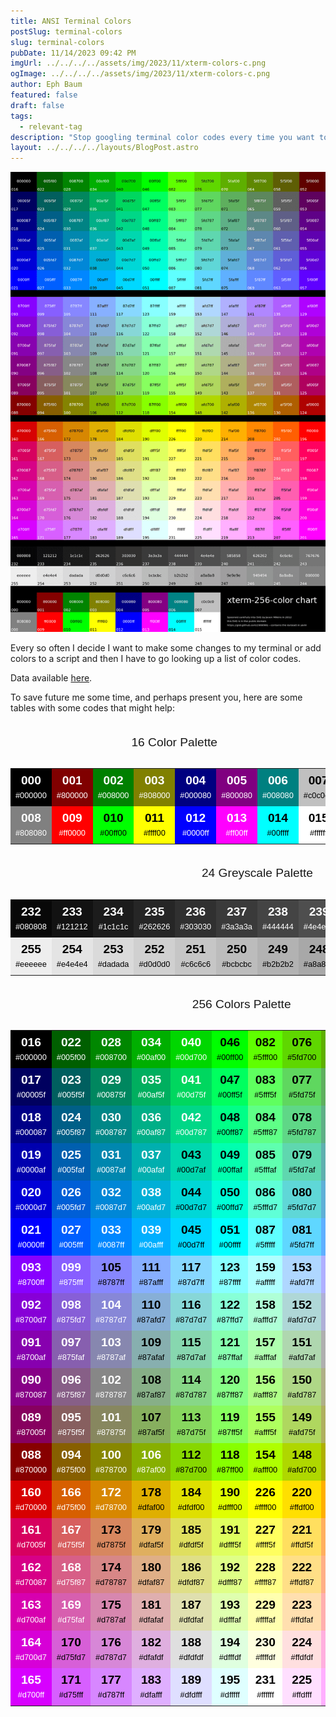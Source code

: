 ```yaml
---
title: ANSI Terminal Colors
postSlug: terminal-colors
slug: terminal-colors
pubDate: 11/14/2023 09:42 PM
imgUrl: ../../../../assets/img/2023/11/xterm-colors-c.png
ogImage: ../../../../assets/img/2023/11/xterm-colors-c.png
author: Eph Baum
featured: false
draft: false
tags:
  - relevant-tag
description: "Stop googling terminal color codes every time you want to add some flair to your scripts. This comprehensive ANSI color reference has everything you need—from basic 16 colors to the full 256-color palette—with visual swatches and hex codes to make your terminal pop."
layout: ../../../../layouts/BlogPost.astro
---
```


![Featured Image](../../../../assets/img/2023/11/xterm-colors-c.png)

Every so often I decide I want to make some changes to my terminal or add colors to a script and then I have to go looking up a list of color codes.

Data available [here](https://gist.github.com/jasonm23/2868981).

To save future me some time, and perhaps present you, here are some tables with some codes that might help:

<style>
table {
    font-family: sans-serif;
    font-size: 1.2rem;
}
caption {
    padding: 1rem;
}
td {
    margin: 0 auto;
    padding: .5rem;
    text-align: center;
}
.hexcolor {
    font-size: 0.8rem;
}
.ansicode {
    font-weight: 600;
}
.lightfont {
    color: #fff;
}
.darkfont {
    color: #000;
}
</style>
<table class="table hexcolors" style="width: auto; margin-left: auto; margin-right: auto;">
    <caption>
        16 Color Palette
    </caption>
    <tbody>
        <tr>
            <td class="lightfont" style="background-color: #000000;">
                <span class="ansicode">
                    000
                </span>
                <br>
                <span class="hexcolor">
                    #000000
                </span>
            </td>
            <td class="lightfont" style="background-color: #800000;">
                <span class="ansicode">
                    001
                </span>
                <br>
                <span class="hexcolor">
                    #800000
                </span>
            </td>
            <td class="lightfont" style="background-color: #008000;">
                <span class="ansicode">
                    002
                </span>
                <br>
                <span class="hexcolor">
                    #008000
                </span>
            </td>
            <td class="lightfont" style="background-color: #808000;">
                <span class="ansicode">
                    003
                </span>
                <br>
                <span class="hexcolor">
                    #808000
                </span>
            </td>
            <td class="lightfont" style="background-color: #000080;">
                <span class="ansicode">
                    004
                </span>
                <br>
                <span class="hexcolor">
                    #000080
                </span>
            </td>
            <td class="lightfont" style="background-color: #800080;">
                <span class="ansicode">
                    005
                </span>
                <br>
                <span class="hexcolor">
                    #800080
                </span>
            </td>
            <td class="lightfont" style="background-color: #008080;">
                <span class="ansicode">
                    006
                </span>
                <br>
                <span class="hexcolor">
                    #008080
                </span>
            </td>
            <td class="darkfont" style="background-color: #c0c0c0;">
                <span class="ansicode">
                    007
                </span>
                <br>
                <span class="hexcolor">
                    #c0c0c0
                </span>
            </td>
        </tr>
        <tr>
            <td class="lightfont" style="background-color: #808080;">
                <span class="ansicode">
                    008
                </span>
                <br>
                <span class="hexcolor">
                    #808080
                </span>
            </td>
            <td class="lightfont" style="background-color: #ff0000;">
                <span class="ansicode">
                    009
                </span>
                <br>
                <span class="hexcolor">
                    #ff0000
                </span>
            </td>
            <td class="darkfont" style="background-color: #00ff00;">
                <span class="ansicode">
                    010
                </span>
                <br>
                <span class="hexcolor">
                    #00ff00
                </span>
            </td>
            <td class="darkfont" style="background-color: #ffff00;">
                <span class="ansicode">
                    011
                </span>
                <br>
                <span class="hexcolor">
                    #ffff00
                </span>
            </td>
            <td class="lightfont" style="background-color: #0000ff;">
                <span class="ansicode">
                    012
                </span>
                <br>
                <span class="hexcolor">
                    #0000ff
                </span>
            </td>
            <td class="lightfont" style="background-color: #ff00ff;">
                <span class="ansicode">
                    013
                </span>
                <br>
                <span class="hexcolor">
                    #ff00ff
                </span>
            </td>
            <td class="darkfont" style="background-color: #00ffff;">
                <span class="ansicode">
                    014
                </span>
                <br>
                <span class="hexcolor">
                    #00ffff
                </span>
            </td>
            <td class="darkfont" style="background-color: #ffffff;">
                <span class="ansicode">
                    015
                </span>
                <br>
                <span class="hexcolor">
                    #ffffff
                </span>
            </td>
        </tr>
    </tbody>
</table>

<table class="table hexcolors" style="width: auto; margin-left: auto; margin-right: auto;">
    <caption>
        24 Greyscale Palette
    </caption>
    <tbody>
        <tr>
            <td class="lightfont" style="background-color: #080808;">
                <span class="ansicode">
                    232
                </span>
                <br>
                <span class="hexcolor">
                    #080808
                </span>
            </td>
            <td class="lightfont" style="background-color: #121212;">
                <span class="ansicode">
                    233
                </span>
                <br>
                <span class="hexcolor">
                    #121212
                </span>
            </td>
            <td class="lightfont" style="background-color: #1c1c1c;">
                <span class="ansicode">
                    234
                </span>
                <br>
                <span class="hexcolor">
                    #1c1c1c
                </span>
            </td>
            <td class="lightfont" style="background-color: #262626;">
                <span class="ansicode">
                    235
                </span>
                <br>
                <span class="hexcolor">
                    #262626
                </span>
            </td>
            <td class="lightfont" style="background-color: #303030;">
                <span class="ansicode">
                    236
                </span>
                <br>
                <span class="hexcolor">
                    #303030
                </span>
            </td>
            <td class="lightfont" style="background-color: #3a3a3a;">
                <span class="ansicode">
                    237
                </span>
                <br>
                <span class="hexcolor">
                    #3a3a3a
                </span>
            </td>
            <td class="lightfont" style="background-color: #444444;">
                <span class="ansicode">
                    238
                </span>
                <br>
                <span class="hexcolor">
                    #444444
                </span>
            </td>
            <td class="lightfont" style="background-color: #4e4e4e;">
                <span class="ansicode">
                    239
                </span>
                <br>
                <span class="hexcolor">
                    #4e4e4e
                </span>
            </td>
            <td class="lightfont" style="background-color: #585858;">
                <span class="ansicode">
                    240
                </span>
                <br>
                <span class="hexcolor">
                    #585858
                </span>
            </td>
            <td class="lightfont" style="background-color: #626262;">
                <span class="ansicode">
                    241
                </span>
                <br>
                <span class="hexcolor">
                    #626262
                </span>
            </td>
            <td class="lightfont" style="background-color: #6c6c6c;">
                <span class="ansicode">
                    242
                </span>
                <br>
                <span class="hexcolor">
                    #6c6c6c
                </span>
            </td>
            <td class="lightfont" style="background-color: #767676;">
                <span class="ansicode">
                    243
                </span>
                <br>
                <span class="hexcolor">
                    #767676
                </span>
            </td>
        </tr>
        <tr>
            <td class="darkfont" style="background-color: #eeeeee;">
                <span class="ansicode">
                    255
                </span>
                <br>
                <span class="hexcolor">
                    #eeeeee
                </span>
            </td>
            <td class="darkfont" style="background-color: #e4e4e4;">
                <span class="ansicode">
                    254
                </span>
                <br>
                <span class="hexcolor">
                    #e4e4e4
                </span>
            </td>
            <td class="darkfont" style="background-color: #dadada;">
                <span class="ansicode">
                    253
                </span>
                <br>
                <span class="hexcolor">
                    #dadada
                </span>
            </td>
            <td class="darkfont" style="background-color: #d0d0d0;">
                <span class="ansicode">
                    252
                </span>
                <br>
                <span class="hexcolor">
                    #d0d0d0
                </span>
            </td>
            <td class="darkfont" style="background-color: #c6c6c6;">
                <span class="ansicode">
                    251
                </span>
                <br>
                <span class="hexcolor">
                    #c6c6c6
                </span>
            </td>
            <td class="darkfont" style="background-color: #bcbcbc;">
                <span class="ansicode">
                    250
                </span>
                <br>
                <span class="hexcolor">
                    #bcbcbc
                </span>
            </td>
            <td class="darkfont" style="background-color: #b2b2b2;">
                <span class="ansicode">
                    249
                </span>
                <br>
                <span class="hexcolor">
                    #b2b2b2
                </span>
            </td>
            <td class="darkfont" style="background-color: #a8a8a8;">
                <span class="ansicode">
                    248
                </span>
                <br>
                <span class="hexcolor">
                    #a8a8a8
                </span>
            </td>
            <td class="darkfont" style="background-color: #9e9e9e;">
                <span class="ansicode">
                    247
                </span>
                <br>
                <span class="hexcolor">
                    #9e9e9e
                </span>
            </td>
            <td class="darkfont" style="background-color: #949494;">
                <span class="ansicode">
                    246
                </span>
                <br>
                <span class="hexcolor">
                    #949494
                </span>
            </td>
            <td class="lightfont" style="background-color: #8a8a8a;">
                <span class="ansicode">
                    245
                </span>
                <br>
                <span class="hexcolor">
                    #8a8a8a
                </span>
            </td>
            <td class="lightfont" style="background-color: #808080;">
                <span class="ansicode">
                    244
                </span>
                <br>
                <span class="hexcolor">
                    #808080
                </span>
            </td>
        </tr>
    </tbody>
</table>

<table class="table hexcolors" style="width: auto; margin-left: auto; margin-right: auto;">
    <caption>
        256 Colors Palette
    </caption>
    <tbody>
        <tr>
            <td class="lightfont" style="background-color: #000000;">
                <span class="ansicode">
                    016
                </span>
                <br>
                <span class="hexcolor">
                    #000000
                </span>
            </td>
            <td class="lightfont" style="background-color: #005f00;">
                <span class="ansicode">
                    022
                </span>
                <br>
                <span class="hexcolor">
                    #005f00
                </span>
            </td>
            <td class="lightfont" style="background-color: #008700;">
                <span class="ansicode">
                    028
                </span>
                <br>
                <span class="hexcolor">
                    #008700
                </span>
            </td>
            <td class="lightfont" style="background-color: #00af00;">
                <span class="ansicode">
                    034
                </span>
                <br>
                <span class="hexcolor">
                    #00af00
                </span>
            </td>
            <td class="lightfont" style="background-color: #00d700;">
                <span class="ansicode">
                    040
                </span>
                <br>
                <span class="hexcolor">
                    #00d700
                </span>
            </td>
            <td class="darkfont" style="background-color: #00ff00;">
                <span class="ansicode">
                    046
                </span>
                <br>
                <span class="hexcolor">
                    #00ff00
                </span>
            </td>
            <td class="darkfont" style="background-color: #5fff00;">
                <span class="ansicode">
                    082
                </span>
                <br>
                <span class="hexcolor">
                    #5fff00
                </span>
            </td>
            <td class="darkfont" style="background-color: #5fd700;">
                <span class="ansicode">
                    076
                </span>
                <br>
                <span class="hexcolor">
                    #5fd700
                </span>
            </td>
            <td class="lightfont" style="background-color: #5faf00;">
                <span class="ansicode">
                    070
                </span>
                <br>
                <span class="hexcolor">
                    #5faf00
                </span>
            </td>
            <td class="lightfont" style="background-color: #5f8700;">
                <span class="ansicode">
                    064
                </span>
                <br>
                <span class="hexcolor">
                    #5f8700
                </span>
            </td>
            <td class="lightfont" style="background-color: #5f5f00;">
                <span class="ansicode">
                    058
                </span>
                <br>
                <span class="hexcolor">
                    #5f5f00
                </span>
            </td>
            <td class="lightfont" style="background-color: #5f0000;">
                <span class="ansicode">
                    052
                </span>
                <br>
                <span class="hexcolor">
                    #5f0000
                </span>
            </td>
        </tr>
        <tr>
            <td class="lightfont" style="background-color: #00005f;">
                <span class="ansicode">
                    017
                </span>
                <br>
                <span class="hexcolor">
                    #00005f
                </span>
            </td>
            <td class="lightfont" style="background-color: #005f5f;">
                <span class="ansicode">
                    023
                </span>
                <br>
                <span class="hexcolor">
                    #005f5f
                </span>
            </td>
            <td class="lightfont" style="background-color: #00875f;">
                <span class="ansicode">
                    029
                </span>
                <br>
                <span class="hexcolor">
                    #00875f
                </span>
            </td>
            <td class="lightfont" style="background-color: #00af5f;">
                <span class="ansicode">
                    035
                </span>
                <br>
                <span class="hexcolor">
                    #00af5f
                </span>
            </td>
            <td class="lightfont" style="background-color: #00d75f;">
                <span class="ansicode">
                    041
                </span>
                <br>
                <span class="hexcolor">
                    #00d75f
                </span>
            </td>
            <td class="darkfont" style="background-color: #00ff5f;">
                <span class="ansicode">
                    047
                </span>
                <br>
                <span class="hexcolor">
                    #00ff5f
                </span>
            </td>
            <td class="darkfont" style="background-color: #5fff5f;">
                <span class="ansicode">
                    083
                </span>
                <br>
                <span class="hexcolor">
                    #5fff5f
                </span>
            </td>
            <td class="darkfont" style="background-color: #5fd75f;">
                <span class="ansicode">
                    077
                </span>
                <br>
                <span class="hexcolor">
                    #5fd75f
                </span>
            </td>
            <td class="lightfont" style="background-color: #5faf5f;">
                <span class="ansicode">
                    071
                </span>
                <br>
                <span class="hexcolor">
                    #5faf5f
                </span>
            </td>
            <td class="lightfont" style="background-color: #5f875f;">
                <span class="ansicode">
                    065
                </span>
                <br>
                <span class="hexcolor">
                    #5f875f
                </span>
            </td>
            <td class="lightfont" style="background-color: #5f5f5f;">
                <span class="ansicode">
                    059
                </span>
                <br>
                <span class="hexcolor">
                    #5f5f5f
                </span>
            </td>
            <td class="lightfont" style="background-color: #5f005f;">
                <span class="ansicode">
                    053
                </span>
                <br>
                <span class="hexcolor">
                    #5f005f
                </span>
            </td>
        </tr>
        <tr>
            <td class="lightfont" style="background-color: #000087;">
                <span class="ansicode">
                    018
                </span>
                <br>
                <span class="hexcolor">
                    #000087
                </span>
            </td>
            <td class="lightfont" style="background-color: #005f87;">
                <span class="ansicode">
                    024
                </span>
                <br>
                <span class="hexcolor">
                    #005f87
                </span>
            </td>
            <td class="lightfont" style="background-color: #008787;">
                <span class="ansicode">
                    030
                </span>
                <br>
                <span class="hexcolor">
                    #008787
                </span>
            </td>
            <td class="lightfont" style="background-color: #00af87;">
                <span class="ansicode">
                    036
                </span>
                <br>
                <span class="hexcolor">
                    #00af87
                </span>
            </td>
            <td class="lightfont" style="background-color: #00d787;">
                <span class="ansicode">
                    042
                </span>
                <br>
                <span class="hexcolor">
                    #00d787
                </span>
            </td>
            <td class="darkfont" style="background-color: #00ff87;">
                <span class="ansicode">
                    048
                </span>
                <br>
                <span class="hexcolor">
                    #00ff87
                </span>
            </td>
            <td class="darkfont" style="background-color: #5fff87;">
                <span class="ansicode">
                    084
                </span>
                <br>
                <span class="hexcolor">
                    #5fff87
                </span>
            </td>
            <td class="darkfont" style="background-color: #5fd787;">
                <span class="ansicode">
                    078
                </span>
                <br>
                <span class="hexcolor">
                    #5fd787
                </span>
            </td>
            <td class="darkfont" style="background-color: #5faf87;">
                <span class="ansicode">
                    072
                </span>
                <br>
                <span class="hexcolor">
                    #5faf87
                </span>
            </td>
            <td class="lightfont" style="background-color: #5f8787;">
                <span class="ansicode">
                    066
                </span>
                <br>
                <span class="hexcolor">
                    #5f8787
                </span>
            </td>
            <td class="lightfont" style="background-color: #5f5f87;">
                <span class="ansicode">
                    060
                </span>
                <br>
                <span class="hexcolor">
                    #5f5f87
                </span>
            </td>
            <td class="lightfont" style="background-color: #5f0087;">
                <span class="ansicode">
                    054
                </span>
                <br>
                <span class="hexcolor">
                    #5f0087
                </span>
            </td>
        </tr>
        <tr>
            <td class="lightfont" style="background-color: #0000af;">
                <span class="ansicode">
                    019
                </span>
                <br>
                <span class="hexcolor">
                    #0000af
                </span>
            </td>
            <td class="lightfont" style="background-color: #005faf;">
                <span class="ansicode">
                    025
                </span>
                <br>
                <span class="hexcolor">
                    #005faf
                </span>
            </td>
            <td class="lightfont" style="background-color: #0087af;">
                <span class="ansicode">
                    031
                </span>
                <br>
                <span class="hexcolor">
                    #0087af
                </span>
            </td>
            <td class="lightfont" style="background-color: #00afaf;">
                <span class="ansicode">
                    037
                </span>
                <br>
                <span class="hexcolor">
                    #00afaf
                </span>
            </td>
            <td class="darkfont" style="background-color: #00d7af;">
                <span class="ansicode">
                    043
                </span>
                <br>
                <span class="hexcolor">
                    #00d7af
                </span>
            </td>
            <td class="darkfont" style="background-color: #00ffaf;">
                <span class="ansicode">
                    049
                </span>
                <br>
                <span class="hexcolor">
                    #00ffaf
                </span>
            </td>
            <td class="darkfont" style="background-color: #5fffaf;">
                <span class="ansicode">
                    085
                </span>
                <br>
                <span class="hexcolor">
                    #5fffaf
                </span>
            </td>
            <td class="darkfont" style="background-color: #5fd7af;">
                <span class="ansicode">
                    079
                </span>
                <br>
                <span class="hexcolor">
                    #5fd7af
                </span>
            </td>
            <td class="darkfont" style="background-color: #5fafaf;">
                <span class="ansicode">
                    073
                </span>
                <br>
                <span class="hexcolor">
                    #5fafaf
                </span>
            </td>
            <td class="lightfont" style="background-color: #5f87af;">
                <span class="ansicode">
                    067
                </span>
                <br>
                <span class="hexcolor">
                    #5f87af
                </span>
            </td>
            <td class="lightfont" style="background-color: #5f5faf;">
                <span class="ansicode">
                    061
                </span>
                <br>
                <span class="hexcolor">
                    #5f5faf
                </span>
            </td>
            <td class="lightfont" style="background-color: #5f00af;">
                <span class="ansicode">
                    055
                </span>
                <br>
                <span class="hexcolor">
                    #5f00af
                </span>
            </td>
        </tr>
        <tr>
            <td class="lightfont" style="background-color: #0000d7;">
                <span class="ansicode">
                    020
                </span>
                <br>
                <span class="hexcolor">
                    #0000d7
                </span>
            </td>
            <td class="lightfont" style="background-color: #005fd7;">
                <span class="ansicode">
                    026
                </span>
                <br>
                <span class="hexcolor">
                    #005fd7
                </span>
            </td>
            <td class="lightfont" style="background-color: #0087d7;">
                <span class="ansicode">
                    032
                </span>
                <br>
                <span class="hexcolor">
                    #0087d7
                </span>
            </td>
            <td class="lightfont" style="background-color: #00afd7;">
                <span class="ansicode">
                    038
                </span>
                <br>
                <span class="hexcolor">
                    #00afd7
                </span>
            </td>
            <td class="darkfont" style="background-color: #00d7d7;">
                <span class="ansicode">
                    044
                </span>
                <br>
                <span class="hexcolor">
                    #00d7d7
                </span>
            </td>
            <td class="darkfont" style="background-color: #00ffd7;">
                <span class="ansicode">
                    050
                </span>
                <br>
                <span class="hexcolor">
                    #00ffd7
                </span>
            </td>
            <td class="darkfont" style="background-color: #5fffd7;">
                <span class="ansicode">
                    086
                </span>
                <br>
                <span class="hexcolor">
                    #5fffd7
                </span>
            </td>
            <td class="darkfont" style="background-color: #5fd7d7;">
                <span class="ansicode">
                    080
                </span>
                <br>
                <span class="hexcolor">
                    #5fd7d7
                </span>
            </td>
            <td class="darkfont" style="background-color: #5fafd7;">
                <span class="ansicode">
                    074
                </span>
                <br>
                <span class="hexcolor">
                    #5fafd7
                </span>
            </td>
            <td class="lightfont" style="background-color: #5f87d7;">
                <span class="ansicode">
                    068
                </span>
                <br>
                <span class="hexcolor">
                    #5f87d7
                </span>
            </td>
            <td class="lightfont" style="background-color: #5f5fd7;">
                <span class="ansicode">
                    062
                </span>
                <br>
                <span class="hexcolor">
                    #5f5fd7
                </span>
            </td>
            <td class="lightfont" style="background-color: #5f00d7;">
                <span class="ansicode">
                    056
                </span>
                <br>
                <span class="hexcolor">
                    #5f00d7
                </span>
            </td>
        </tr>
        <tr>
            <td class="lightfont" style="background-color: #0000ff;">
                <span class="ansicode">
                    021
                </span>
                <br>
                <span class="hexcolor">
                    #0000ff
                </span>
            </td>
            <td class="lightfont" style="background-color: #005fff;">
                <span class="ansicode">
                    027
                </span>
                <br>
                <span class="hexcolor">
                    #005fff
                </span>
            </td>
            <td class="lightfont" style="background-color: #0087ff;">
                <span class="ansicode">
                    033
                </span>
                <br>
                <span class="hexcolor">
                    #0087ff
                </span>
            </td>
            <td class="lightfont" style="background-color: #00afff;">
                <span class="ansicode">
                    039
                </span>
                <br>
                <span class="hexcolor">
                    #00afff
                </span>
            </td>
            <td class="darkfont" style="background-color: #00d7ff;">
                <span class="ansicode">
                    045
                </span>
                <br>
                <span class="hexcolor">
                    #00d7ff
                </span>
            </td>
            <td class="darkfont" style="background-color: #00ffff;">
                <span class="ansicode">
                    051
                </span>
                <br>
                <span class="hexcolor">
                    #00ffff
                </span>
            </td>
            <td class="darkfont" style="background-color: #5fffff;">
                <span class="ansicode">
                    087
                </span>
                <br>
                <span class="hexcolor">
                    #5fffff
                </span>
            </td>
            <td class="darkfont" style="background-color: #5fd7ff;">
                <span class="ansicode">
                    081
                </span>
                <br>
                <span class="hexcolor">
                    #5fd7ff
                </span>
            </td>
            <td class="darkfont" style="background-color: #5fafff;">
                <span class="ansicode">
                    075
                </span>
                <br>
                <span class="hexcolor">
                    #5fafff
                </span>
            </td>
            <td class="lightfont" style="background-color: #5f87ff;">
                <span class="ansicode">
                    069
                </span>
                <br>
                <span class="hexcolor">
                    #5f87ff
                </span>
            </td>
            <td class="lightfont" style="background-color: #5f5fff;">
                <span class="ansicode">
                    063
                </span>
                <br>
                <span class="hexcolor">
                    #5f5fff
                </span>
            </td>
            <td class="lightfont" style="background-color: #5f00ff;">
                <span class="ansicode">
                    057
                </span>
                <br>
                <span class="hexcolor">
                    #5f00ff
                </span>
            </td>
        </tr>
        <tr>
            <td class="lightfont" style="background-color: #8700ff;">
                <span class="ansicode">
                    093
                </span>
                <br>
                <span class="hexcolor">
                    #8700ff
                </span>
            </td>
            <td class="lightfont" style="background-color: #875fff;">
                <span class="ansicode">
                    099
                </span>
                <br>
                <span class="hexcolor">
                    #875fff
                </span>
            </td>
            <td class="darkfont" style="background-color: #8787ff;">
                <span class="ansicode">
                    105
                </span>
                <br>
                <span class="hexcolor">
                    #8787ff
                </span>
            </td>
            <td class="darkfont" style="background-color: #87afff;">
                <span class="ansicode">
                    111
                </span>
                <br>
                <span class="hexcolor">
                    #87afff
                </span>
            </td>
            <td class="darkfont" style="background-color: #87d7ff;">
                <span class="ansicode">
                    117
                </span>
                <br>
                <span class="hexcolor">
                    #87d7ff
                </span>
            </td>
            <td class="darkfont" style="background-color: #87ffff;">
                <span class="ansicode">
                    123
                </span>
                <br>
                <span class="hexcolor">
                    #87ffff
                </span>
            </td>
            <td class="darkfont" style="background-color: #afffff;">
                <span class="ansicode">
                    159
                </span>
                <br>
                <span class="hexcolor">
                    #afffff
                </span>
            </td>
            <td class="darkfont" style="background-color: #afd7ff;">
                <span class="ansicode">
                    153
                </span>
                <br>
                <span class="hexcolor">
                    #afd7ff
                </span>
            </td>
            <td class="darkfont" style="background-color: #afafff;">
                <span class="ansicode">
                    147
                </span>
                <br>
                <span class="hexcolor">
                    #afafff
                </span>
            </td>
            <td class="darkfont" style="background-color: #af87ff;">
                <span class="ansicode">
                    141
                </span>
                <br>
                <span class="hexcolor">
                    #af87ff
                </span>
            </td>
            <td class="lightfont" style="background-color: #af5fff;">
                <span class="ansicode">
                    135
                </span>
                <br>
                <span class="hexcolor">
                    #af5fff
                </span>
            </td>
            <td class="lightfont" style="background-color: #af00ff;">
                <span class="ansicode">
                    129
                </span>
                <br>
                <span class="hexcolor">
                    #af00ff
                </span>
            </td>
        </tr>
        <tr>
            <td class="lightfont" style="background-color: #8700d7;">
                <span class="ansicode">
                    092
                </span>
                <br>
                <span class="hexcolor">
                    #8700d7
                </span>
            </td>
            <td class="lightfont" style="background-color: #875fd7;">
                <span class="ansicode">
                    098
                </span>
                <br>
                <span class="hexcolor">
                    #875fd7
                </span>
            </td>
            <td class="lightfont" style="background-color: #8787d7;">
                <span class="ansicode">
                    104
                </span>
                <br>
                <span class="hexcolor">
                    #8787d7
                </span>
            </td>
            <td class="darkfont" style="background-color: #87afd7;">
                <span class="ansicode">
                    110
                </span>
                <br>
                <span class="hexcolor">
                    #87afd7
                </span>
            </td>
            <td class="darkfont" style="background-color: #87d7d7;">
                <span class="ansicode">
                    116
                </span>
                <br>
                <span class="hexcolor">
                    #87d7d7
                </span>
            </td>
            <td class="darkfont" style="background-color: #87ffd7;">
                <span class="ansicode">
                    122
                </span>
                <br>
                <span class="hexcolor">
                    #87ffd7
                </span>
            </td>
            <td class="darkfont" style="background-color: #afffd7;">
                <span class="ansicode">
                    158
                </span>
                <br>
                <span class="hexcolor">
                    #afffd7
                </span>
            </td>
            <td class="darkfont" style="background-color: #afd7d7;">
                <span class="ansicode">
                    152
                </span>
                <br>
                <span class="hexcolor">
                    #afd7d7
                </span>
            </td>
            <td class="darkfont" style="background-color: #afafd7;">
                <span class="ansicode">
                    146
                </span>
                <br>
                <span class="hexcolor">
                    #afafd7
                </span>
            </td>
            <td class="darkfont" style="background-color: #af87d7;">
                <span class="ansicode">
                    140
                </span>
                <br>
                <span class="hexcolor">
                    #af87d7
                </span>
            </td>
            <td class="lightfont" style="background-color: #af5fd7;">
                <span class="ansicode">
                    134
                </span>
                <br>
                <span class="hexcolor">
                    #af5fd7
                </span>
            </td>
            <td class="lightfont" style="background-color: #af00d7;">
                <span class="ansicode">
                    128
                </span>
                <br>
                <span class="hexcolor">
                    #af00d7
                </span>
            </td>
        </tr>
        <tr>
            <td class="lightfont" style="background-color: #8700af;">
                <span class="ansicode">
                    091
                </span>
                <br>
                <span class="hexcolor">
                    #8700af
                </span>
            </td>
            <td class="lightfont" style="background-color: #875faf;">
                <span class="ansicode">
                    097
                </span>
                <br>
                <span class="hexcolor">
                    #875faf
                </span>
            </td>
            <td class="lightfont" style="background-color: #8787af;">
                <span class="ansicode">
                    103
                </span>
                <br>
                <span class="hexcolor">
                    #8787af
                </span>
            </td>
            <td class="darkfont" style="background-color: #87afaf;">
                <span class="ansicode">
                    109
                </span>
                <br>
                <span class="hexcolor">
                    #87afaf
                </span>
            </td>
            <td class="darkfont" style="background-color: #87d7af;">
                <span class="ansicode">
                    115
                </span>
                <br>
                <span class="hexcolor">
                    #87d7af
                </span>
            </td>
            <td class="darkfont" style="background-color: #87ffaf;">
                <span class="ansicode">
                    121
                </span>
                <br>
                <span class="hexcolor">
                    #87ffaf
                </span>
            </td>
            <td class="darkfont" style="background-color: #afffaf;">
                <span class="ansicode">
                    157
                </span>
                <br>
                <span class="hexcolor">
                    #afffaf
                </span>
            </td>
            <td class="darkfont" style="background-color: #afd7af;">
                <span class="ansicode">
                    151
                </span>
                <br>
                <span class="hexcolor">
                    #afd7af
                </span>
            </td>
            <td class="darkfont" style="background-color: #afafaf;">
                <span class="ansicode">
                    145
                </span>
                <br>
                <span class="hexcolor">
                    #afafaf
                </span>
            </td>
            <td class="darkfont" style="background-color: #af87af;">
                <span class="ansicode">
                    139
                </span>
                <br>
                <span class="hexcolor">
                    #af87af
                </span>
            </td>
            <td class="lightfont" style="background-color: #af5faf;">
                <span class="ansicode">
                    133
                </span>
                <br>
                <span class="hexcolor">
                    #af5faf
                </span>
            </td>
            <td class="lightfont" style="background-color: #af00af;">
                <span class="ansicode">
                    127
                </span>
                <br>
                <span class="hexcolor">
                    #af00af
                </span>
            </td>
        </tr>
        <tr>
            <td class="lightfont" style="background-color: #870087;">
                <span class="ansicode">
                    090
                </span>
                <br>
                <span class="hexcolor">
                    #870087
                </span>
            </td>
            <td class="lightfont" style="background-color: #875f87;">
                <span class="ansicode">
                    096
                </span>
                <br>
                <span class="hexcolor">
                    #875f87
                </span>
            </td>
            <td class="lightfont" style="background-color: #878787;">
                <span class="ansicode">
                    102
                </span>
                <br>
                <span class="hexcolor">
                    #878787
                </span>
            </td>
            <td class="darkfont" style="background-color: #87af87;">
                <span class="ansicode">
                    108
                </span>
                <br>
                <span class="hexcolor">
                    #87af87
                </span>
            </td>
            <td class="darkfont" style="background-color: #87d787;">
                <span class="ansicode">
                    114
                </span>
                <br>
                <span class="hexcolor">
                    #87d787
                </span>
            </td>
            <td class="darkfont" style="background-color: #87ff87;">
                <span class="ansicode">
                    120
                </span>
                <br>
                <span class="hexcolor">
                    #87ff87
                </span>
            </td>
            <td class="darkfont" style="background-color: #afff87;">
                <span class="ansicode">
                    156
                </span>
                <br>
                <span class="hexcolor">
                    #afff87
                </span>
            </td>
            <td class="darkfont" style="background-color: #afd787;">
                <span class="ansicode">
                    150
                </span>
                <br>
                <span class="hexcolor">
                    #afd787
                </span>
            </td>
            <td class="darkfont" style="background-color: #afaf87;">
                <span class="ansicode">
                    144
                </span>
                <br>
                <span class="hexcolor">
                    #afaf87
                </span>
            </td>
            <td class="darkfont" style="background-color: #af8787;">
                <span class="ansicode">
                    138
                </span>
                <br>
                <span class="hexcolor">
                    #af8787
                </span>
            </td>
            <td class="lightfont" style="background-color: #af5f87;">
                <span class="ansicode">
                    132
                </span>
                <br>
                <span class="hexcolor">
                    #af5f87
                </span>
            </td>
            <td class="lightfont" style="background-color: #af0087;">
                <span class="ansicode">
                    126
                </span>
                <br>
                <span class="hexcolor">
                    #af0087
                </span>
            </td>
        </tr>
        <tr>
            <td class="lightfont" style="background-color: #87005f;">
                <span class="ansicode">
                    089
                </span>
                <br>
                <span class="hexcolor">
                    #87005f
                </span>
            </td>
            <td class="lightfont" style="background-color: #875f5f;">
                <span class="ansicode">
                    095
                </span>
                <br>
                <span class="hexcolor">
                    #875f5f
                </span>
            </td>
            <td class="lightfont" style="background-color: #87875f;">
                <span class="ansicode">
                    101
                </span>
                <br>
                <span class="hexcolor">
                    #87875f
                </span>
            </td>
            <td class="darkfont" style="background-color: #87af5f;">
                <span class="ansicode">
                    107
                </span>
                <br>
                <span class="hexcolor">
                    #87af5f
                </span>
            </td>
            <td class="darkfont" style="background-color: #87d75f;">
                <span class="ansicode">
                    113
                </span>
                <br>
                <span class="hexcolor">
                    #87d75f
                </span>
            </td>
            <td class="darkfont" style="background-color: #87ff5f;">
                <span class="ansicode">
                    119
                </span>
                <br>
                <span class="hexcolor">
                    #87ff5f
                </span>
            </td>
            <td class="darkfont" style="background-color: #afff5f;">
                <span class="ansicode">
                    155
                </span>
                <br>
                <span class="hexcolor">
                    #afff5f
                </span>
            </td>
            <td class="darkfont" style="background-color: #afd75f;">
                <span class="ansicode">
                    149
                </span>
                <br>
                <span class="hexcolor">
                    #afd75f
                </span>
            </td>
            <td class="darkfont" style="background-color: #afaf5f;">
                <span class="ansicode">
                    143
                </span>
                <br>
                <span class="hexcolor">
                    #afaf5f
                </span>
            </td>
            <td class="lightfont" style="background-color: #af875f;">
                <span class="ansicode">
                    137
                </span>
                <br>
                <span class="hexcolor">
                    #af875f
                </span>
            </td>
            <td class="lightfont" style="background-color: #af5f5f;">
                <span class="ansicode">
                    131
                </span>
                <br>
                <span class="hexcolor">
                    #af5f5f
                </span>
            </td>
            <td class="lightfont" style="background-color: #af005f;">
                <span class="ansicode">
                    125
                </span>
                <br>
                <span class="hexcolor">
                    #af005f
                </span>
            </td>
        </tr>
        <tr>
            <td class="lightfont" style="background-color: #870000;">
                <span class="ansicode">
                    088
                </span>
                <br>
                <span class="hexcolor">
                    #870000
                </span>
            </td>
            <td class="lightfont" style="background-color: #875f00;">
                <span class="ansicode">
                    094
                </span>
                <br>
                <span class="hexcolor">
                    #875f00
                </span>
            </td>
            <td class="lightfont" style="background-color: #878700;">
                <span class="ansicode">
                    100
                </span>
                <br>
                <span class="hexcolor">
                    #878700
                </span>
            </td>
            <td class="lightfont" style="background-color: #87af00;">
                <span class="ansicode">
                    106
                </span>
                <br>
                <span class="hexcolor">
                    #87af00
                </span>
            </td>
            <td class="darkfont" style="background-color: #87d700;">
                <span class="ansicode">
                    112
                </span>
                <br>
                <span class="hexcolor">
                    #87d700
                </span>
            </td>
            <td class="darkfont" style="background-color: #87ff00;">
                <span class="ansicode">
                    118
                </span>
                <br>
                <span class="hexcolor">
                    #87ff00
                </span>
            </td>
            <td class="darkfont" style="background-color: #afff00;">
                <span class="ansicode">
                    154
                </span>
                <br>
                <span class="hexcolor">
                    #afff00
                </span>
            </td>
            <td class="darkfont" style="background-color: #afd700;">
                <span class="ansicode">
                    148
                </span>
                <br>
                <span class="hexcolor">
                    #afd700
                </span>
            </td>
            <td class="darkfont" style="background-color: #afaf00;">
                <span class="ansicode">
                    142
                </span>
                <br>
                <span class="hexcolor">
                    #afaf00
                </span>
            </td>
            <td class="lightfont" style="background-color: #af8700;">
                <span class="ansicode">
                    136
                </span>
                <br>
                <span class="hexcolor">
                    #af8700
                </span>
            </td>
            <td class="lightfont" style="background-color: #af5f00;">
                <span class="ansicode">
                    130
                </span>
                <br>
                <span class="hexcolor">
                    #af5f00
                </span>
            </td>
            <td class="lightfont" style="background-color: #af0000;">
                <span class="ansicode">
                    124
                </span>
                <br>
                <span class="hexcolor">
                    #af0000
                </span>
            </td>
        </tr>
        <tr>
            <td class="lightfont" style="background-color: #d70000;">
                <span class="ansicode">
                    160
                </span>
                <br>
                <span class="hexcolor">
                    #d70000
                </span>
            </td>
            <td class="lightfont" style="background-color: #d75f00;">
                <span class="ansicode">
                    166
                </span>
                <br>
                <span class="hexcolor">
                    #d75f00
                </span>
            </td>
            <td class="lightfont" style="background-color: #d78700;">
                <span class="ansicode">
                    172
                </span>
                <br>
                <span class="hexcolor">
                    #d78700
                </span>
            </td>
            <td class="darkfont" style="background-color: #dfaf00;">
                <span class="ansicode">
                    178
                </span>
                <br>
                <span class="hexcolor">
                    #dfaf00
                </span>
            </td>
            <td class="darkfont" style="background-color: #dfdf00;">
                <span class="ansicode">
                    184
                </span>
                <br>
                <span class="hexcolor">
                    #dfdf00
                </span>
            </td>
            <td class="darkfont" style="background-color: #dfff00;">
                <span class="ansicode">
                    190
                </span>
                <br>
                <span class="hexcolor">
                    #dfff00
                </span>
            </td>
            <td class="darkfont" style="background-color: #ffff00;">
                <span class="ansicode">
                    226
                </span>
                <br>
                <span class="hexcolor">
                    #ffff00
                </span>
            </td>
            <td class="darkfont" style="background-color: #ffdf00;">
                <span class="ansicode">
                    220
                </span>
                <br>
                <span class="hexcolor">
                    #ffdf00
                </span>
            </td>
            <td class="darkfont" style="background-color: #ffaf00;">
                <span class="ansicode">
                    214
                </span>
                <br>
                <span class="hexcolor">
                    #ffaf00
                </span>
            </td>
            <td class="darkfont" style="background-color: #ff8700;">
                <span class="ansicode">
                    208
                </span>
                <br>
                <span class="hexcolor">
                    #ff8700
                </span>
            </td>
            <td class="lightfont" style="background-color: #ff5f00;">
                <span class="ansicode">
                    202
                </span>
                <br>
                <span class="hexcolor">
                    #ff5f00
                </span>
            </td>
            <td class="lightfont" style="background-color: #ff0000;">
                <span class="ansicode">
                    196
                </span>
                <br>
                <span class="hexcolor">
                    #ff0000
                </span>
            </td>
        </tr>
        <tr>
            <td class="lightfont" style="background-color: #d7005f;">
                <span class="ansicode">
                    161
                </span>
                <br>
                <span class="hexcolor">
                    #d7005f
                </span>
            </td>
            <td class="lightfont" style="background-color: #d75f5f;">
                <span class="ansicode">
                    167
                </span>
                <br>
                <span class="hexcolor">
                    #d75f5f
                </span>
            </td>
            <td class="darkfont" style="background-color: #d7875f;">
                <span class="ansicode">
                    173
                </span>
                <br>
                <span class="hexcolor">
                    #d7875f
                </span>
            </td>
            <td class="darkfont" style="background-color: #dfaf5f;">
                <span class="ansicode">
                    179
                </span>
                <br>
                <span class="hexcolor">
                    #dfaf5f
                </span>
            </td>
            <td class="darkfont" style="background-color: #dfdf5f;">
                <span class="ansicode">
                    185
                </span>
                <br>
                <span class="hexcolor">
                    #dfdf5f
                </span>
            </td>
            <td class="darkfont" style="background-color: #dfff5f;">
                <span class="ansicode">
                    191
                </span>
                <br>
                <span class="hexcolor">
                    #dfff5f
                </span>
            </td>
            <td class="darkfont" style="background-color: #ffff5f;">
                <span class="ansicode">
                    227
                </span>
                <br>
                <span class="hexcolor">
                    #ffff5f
                </span>
            </td>
            <td class="darkfont" style="background-color: #ffdf5f;">
                <span class="ansicode">
                    221
                </span>
                <br>
                <span class="hexcolor">
                    #ffdf5f
                </span>
            </td>
            <td class="darkfont" style="background-color: #ffaf5f;">
                <span class="ansicode">
                    215
                </span>
                <br>
                <span class="hexcolor">
                    #ffaf5f
                </span>
            </td>
            <td class="darkfont" style="background-color: #ff875f;">
                <span class="ansicode">
                    209
                </span>
                <br>
                <span class="hexcolor">
                    #ff875f
                </span>
            </td>
            <td class="lightfont" style="background-color: #ff5f5f;">
                <span class="ansicode">
                    203
                </span>
                <br>
                <span class="hexcolor">
                    #ff5f5f
                </span>
            </td>
            <td class="lightfont" style="background-color: #ff005f;">
                <span class="ansicode">
                    197
                </span>
                <br>
                <span class="hexcolor">
                    #ff005f
                </span>
            </td>
        </tr>
        <tr>
            <td class="lightfont" style="background-color: #d70087;">
                <span class="ansicode">
                    162
                </span>
                <br>
                <span class="hexcolor">
                    #d70087
                </span>
            </td>
            <td class="lightfont" style="background-color: #d75f87;">
                <span class="ansicode">
                    168
                </span>
                <br>
                <span class="hexcolor">
                    #d75f87
                </span>
            </td>
            <td class="darkfont" style="background-color: #d78787;">
                <span class="ansicode">
                    174
                </span>
                <br>
                <span class="hexcolor">
                    #d78787
                </span>
            </td>
            <td class="darkfont" style="background-color: #dfaf87;">
                <span class="ansicode">
                    180
                </span>
                <br>
                <span class="hexcolor">
                    #dfaf87
                </span>
            </td>
            <td class="darkfont" style="background-color: #dfdf87;">
                <span class="ansicode">
                    186
                </span>
                <br>
                <span class="hexcolor">
                    #dfdf87
                </span>
            </td>
            <td class="darkfont" style="background-color: #dfff87;">
                <span class="ansicode">
                    192
                </span>
                <br>
                <span class="hexcolor">
                    #dfff87
                </span>
            </td>
            <td class="darkfont" style="background-color: #ffff87;">
                <span class="ansicode">
                    228
                </span>
                <br>
                <span class="hexcolor">
                    #ffff87
                </span>
            </td>
            <td class="darkfont" style="background-color: #ffdf87;">
                <span class="ansicode">
                    222
                </span>
                <br>
                <span class="hexcolor">
                    #ffdf87
                </span>
            </td>
            <td class="darkfont" style="background-color: #ffaf87;">
                <span class="ansicode">
                    216
                </span>
                <br>
                <span class="hexcolor">
                    #ffaf87
                </span>
            </td>
            <td class="darkfont" style="background-color: #ff8787;">
                <span class="ansicode">
                    210
                </span>
                <br>
                <span class="hexcolor">
                    #ff8787
                </span>
            </td>
            <td class="darkfont" style="background-color: #ff5f87;">
                <span class="ansicode">
                    204
                </span>
                <br>
                <span class="hexcolor">
                    #ff5f87
                </span>
            </td>
            <td class="lightfont" style="background-color: #ff0087;">
                <span class="ansicode">
                    198
                </span>
                <br>
                <span class="hexcolor">
                    #ff0087
                </span>
            </td>
        </tr>
        <tr>
            <td class="lightfont" style="background-color: #d700af;">
                <span class="ansicode">
                    163
                </span>
                <br>
                <span class="hexcolor">
                    #d700af
                </span>
            </td>
            <td class="lightfont" style="background-color: #d75faf;">
                <span class="ansicode">
                    169
                </span>
                <br>
                <span class="hexcolor">
                    #d75faf
                </span>
            </td>
            <td class="darkfont" style="background-color: #d787af;">
                <span class="ansicode">
                    175
                </span>
                <br>
                <span class="hexcolor">
                    #d787af
                </span>
            </td>
            <td class="darkfont" style="background-color: #dfafaf;">
                <span class="ansicode">
                    181
                </span>
                <br>
                <span class="hexcolor">
                    #dfafaf
                </span>
            </td>
            <td class="darkfont" style="background-color: #dfdfaf;">
                <span class="ansicode">
                    187
                </span>
                <br>
                <span class="hexcolor">
                    #dfdfaf
                </span>
            </td>
            <td class="darkfont" style="background-color: #dfffaf;">
                <span class="ansicode">
                    193
                </span>
                <br>
                <span class="hexcolor">
                    #dfffaf
                </span>
            </td>
            <td class="darkfont" style="background-color: #ffffaf;">
                <span class="ansicode">
                    229
                </span>
                <br>
                <span class="hexcolor">
                    #ffffaf
                </span>
            </td>
            <td class="darkfont" style="background-color: #ffdfaf;">
                <span class="ansicode">
                    223
                </span>
                <br>
                <span class="hexcolor">
                    #ffdfaf
                </span>
            </td>
            <td class="darkfont" style="background-color: #ffafaf;">
                <span class="ansicode">
                    217
                </span>
                <br>
                <span class="hexcolor">
                    #ffafaf
                </span>
            </td>
            <td class="darkfont" style="background-color: #ff87af;">
                <span class="ansicode">
                    211
                </span>
                <br>
                <span class="hexcolor">
                    #ff87af
                </span>
            </td>
            <td class="darkfont" style="background-color: #ff5faf;">
                <span class="ansicode">
                    205
                </span>
                <br>
                <span class="hexcolor">
                    #ff5faf
                </span>
            </td>
            <td class="lightfont" style="background-color: #ff00af;">
                <span class="ansicode">
                    199
                </span>
                <br>
                <span class="hexcolor">
                    #ff00af
                </span>
            </td>
        </tr>
        <tr>
            <td class="lightfont" style="background-color: #d700d7;">
                <span class="ansicode">
                    164
                </span>
                <br>
                <span class="hexcolor">
                    #d700d7
                </span>
            </td>
            <td class="darkfont" style="background-color: #d75fd7;">
                <span class="ansicode">
                    170
                </span>
                <br>
                <span class="hexcolor">
                    #d75fd7
                </span>
            </td>
            <td class="darkfont" style="background-color: #d787d7;">
                <span class="ansicode">
                    176
                </span>
                <br>
                <span class="hexcolor">
                    #d787d7
                </span>
            </td>
            <td class="darkfont" style="background-color: #dfafdf;">
                <span class="ansicode">
                    182
                </span>
                <br>
                <span class="hexcolor">
                    #dfafdf
                </span>
            </td>
            <td class="darkfont" style="background-color: #dfdfdf;">
                <span class="ansicode">
                    188
                </span>
                <br>
                <span class="hexcolor">
                    #dfdfdf
                </span>
            </td>
            <td class="darkfont" style="background-color: #dfffdf;">
                <span class="ansicode">
                    194
                </span>
                <br>
                <span class="hexcolor">
                    #dfffdf
                </span>
            </td>
            <td class="darkfont" style="background-color: #ffffdf;">
                <span class="ansicode">
                    230
                </span>
                <br>
                <span class="hexcolor">
                    #ffffdf
                </span>
            </td>
            <td class="darkfont" style="background-color: #ffdfdf;">
                <span class="ansicode">
                    224
                </span>
                <br>
                <span class="hexcolor">
                    #ffdfdf
                </span>
            </td>
            <td class="darkfont" style="background-color: #ffafdf;">
                <span class="ansicode">
                    218
                </span>
                <br>
                <span class="hexcolor">
                    #ffafdf
                </span>
            </td>
            <td class="darkfont" style="background-color: #ff87df;">
                <span class="ansicode">
                    212
                </span>
                <br>
                <span class="hexcolor">
                    #ff87df
                </span>
            </td>
            <td class="darkfont" style="background-color: #ff5fdf;">
                <span class="ansicode">
                    206
                </span>
                <br>
                <span class="hexcolor">
                    #ff5fdf
                </span>
            </td>
            <td class="lightfont" style="background-color: #ff00df;">
                <span class="ansicode">
                    200
                </span>
                <br>
                <span class="hexcolor">
                    #ff00df
                </span>
            </td>
        </tr>
        <tr>
            <td class="lightfont" style="background-color: #d700ff;">
                <span class="ansicode">
                    165
                </span>
                <br>
                <span class="hexcolor">
                    #d700ff
                </span>
            </td>
            <td class="darkfont" style="background-color: #d75fff;">
                <span class="ansicode">
                    171
                </span>
                <br>
                <span class="hexcolor">
                    #d75fff
                </span>
            </td>
            <td class="darkfont" style="background-color: #d787ff;">
                <span class="ansicode">
                    177
                </span>
                <br>
                <span class="hexcolor">
                    #d787ff
                </span>
            </td>
            <td class="darkfont" style="background-color: #dfafff;">
                <span class="ansicode">
                    183
                </span>
                <br>
                <span class="hexcolor">
                    #dfafff
                </span>
            </td>
            <td class="darkfont" style="background-color: #dfdfff;">
                <span class="ansicode">
                    189
                </span>
                <br>
                <span class="hexcolor">
                    #dfdfff
                </span>
            </td>
            <td class="darkfont" style="background-color: #dfffff;">
                <span class="ansicode">
                    195
                </span>
                <br>
                <span class="hexcolor">
                    #dfffff
                </span>
            </td>
            <td class="darkfont" style="background-color: #ffffff;">
                <span class="ansicode">
                    231
                </span>
                <br>
                <span class="hexcolor">
                    #ffffff
                </span>
            </td>
            <td class="darkfont" style="background-color: #ffdfff;">
                <span class="ansicode">
                    225
                </span>
                <br>
                <span class="hexcolor">
                    #ffdfff
                </span>
            </td>
            <td class="darkfont" style="background-color: #ffafff;">
                <span class="ansicode">
                    219
                </span>
                <br>
                <span class="hexcolor">
                    #ffafff
                </span>
            </td>
            <td class="darkfont" style="background-color: #ff87ff;">
                <span class="ansicode">
                    213
                </span>
                <br>
                <span class="hexcolor">
                    #ff87ff
                </span>
            </td>
            <td class="darkfont" style="background-color: #ff5fff;">
                <span class="ansicode">
                    207
                </span>
                <br>
                <span class="hexcolor">
                    #ff5fff
                </span>
            </td>
            <td class="lightfont" style="background-color: #ff00ff;">
                <span class="ansicode">
                    201
                </span>
                <br>
                <span class="hexcolor">
                    #ff00ff
                </span>
            </td>
        </tr>
    </tbody>
</table>